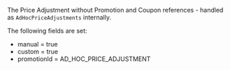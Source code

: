 The Price Adjustment without Promotion and Coupon references - handled as `AdHocPriceAdjustments` internally. 

The following fields are set:
- manual = true
- custom = true
- promotionId = AD_HOC_PRICE_ADJUSTMENT